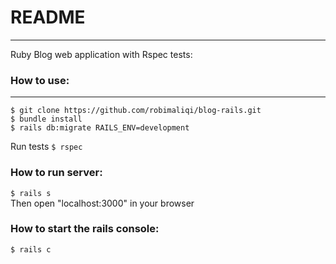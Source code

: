 # README

---

Ruby Blog web application with Rspec tests:

### How to use:

---

`$ git clone https://github.com/robimaliqi/blog-rails.git`<br />
`$ bundle install`<br />
`$ rails db:migrate RAILS_ENV=development`<br />

Run tests
`$ rspec`

### How to run server:

`$ rails s`<br />
Then open "localhost:3000" in your browser

### How to start the rails console:

`$ rails c`
